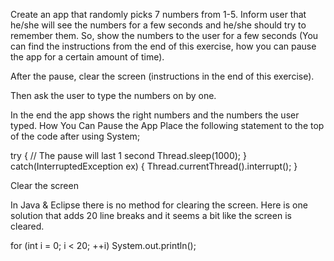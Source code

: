 Create an app that randomly picks 7 numbers from 1-5. Inform user that he/she will see the numbers for a few seconds and he/she should try to remember them. So, show the numbers to the user for a few seconds (You can find the instructions from the end of this exercise, how you can pause the app for a certain amount of time).

After the pause, clear the screen (instructions in the end of this exercise).

Then ask the user to type the numbers on by one.

In the end the app shows the right numbers and the numbers the user typed.
How You Can Pause the App
Place the following statement to the top of the code after using System;

try { // The pause will last 1 second Thread.sleep(1000); } catch(InterruptedException ex) { Thread.currentThread().interrupt(); }

Clear the screen

In Java & Eclipse there is no method for clearing the screen. Here is one solution that adds 20 line breaks and it seems a bit like the screen is cleared.

for (int i = 0; i < 20; ++i) System.out.println();